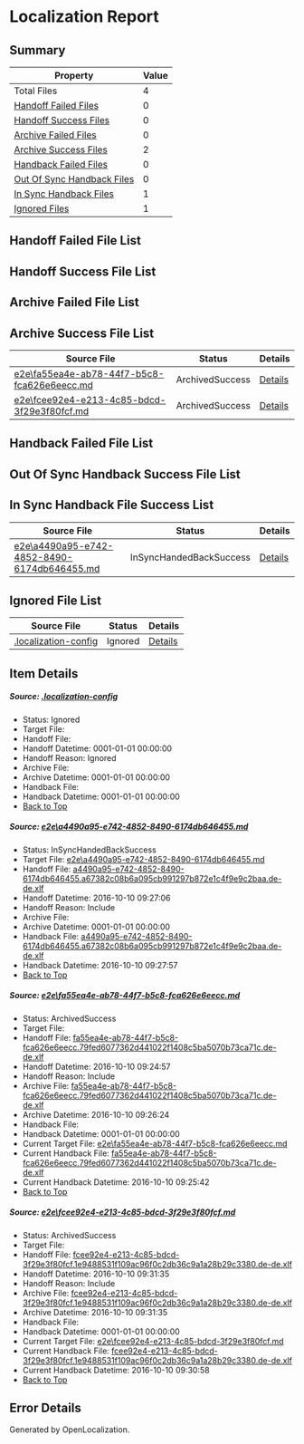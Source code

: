 # <a name='report-top'></a> Localization Report

## Summary
 Property | Value 
 -------- | ----- 
 Total Files | 4
[ Handoff Failed Files ](#handoff-failed-list)| 0
[ Handoff Success Files ](#handoff-success-list)| 0
[ Archive Failed Files ](#archive-failed-list)| 0
[ Archive Success Files ](#archive-success-list)| 2
[ Handback Failed Files ](#handback-failed-list)| 0
[ Out Of Sync Handback Files ](#outofsync-handback-success-list)| 0
[ In Sync Handback Files ](#insync-handback-success-list)| 1
[ Ignored Files ](#ignored-list)| 1

## <a name='handoff-failed-list'></a> Handoff Failed File List

## <a name='handoff-success-list'></a> Handoff Success File List

## <a name='archive-failed-list'></a> Archive Failed File List

## <a name='archive-success-list'></a> Archive Success File List
 Source File | Status | Details 
 ----------- | ------ | ------- 
 [e2e\fa55ea4e-ab78-44f7-b5c8-fca626e6eecc.md](https://github.com/OpenLocalizationTestOrg/ol-test0/blob/774c20811d9d59ac5bebe1a17cb9a25f48cdfe65/e2e/fa55ea4e-ab78-44f7-b5c8-fca626e6eecc.md) | ArchivedSuccess | [Details](#7cadef752d3849cca7ed08d0047c54ff858be3b92)
 [e2e\fcee92e4-e213-4c85-bdcd-3f29e3f80fcf.md](https://github.com/OpenLocalizationTestOrg/ol-test0/blob/a7b82fbf0d3fd14f90d0528c30adb1261c247451/e2e/fcee92e4-e213-4c85-bdcd-3f29e3f80fcf.md) | ArchivedSuccess | [Details](#d9e43d8015f7207fe71ef85095b58e262893b4f63)

## <a name='handback-failed-list'></a> Handback Failed File List

## <a name='outofsync-handback-success-list'></a> Out Of Sync Handback Success File List

## <a name='insync-handback-success-list'></a> In Sync Handback File Success List
 Source File | Status | Details 
 ----------- | ------ | ------- 
 [e2e\a4490a95-e742-4852-8490-6174db646455.md](https://github.com/OpenLocalizationTestOrg/ol-test0/blob/635837ce8a0cc0e2ffbcb2fec25d1732bd2fef70/e2e/a4490a95-e742-4852-8490-6174db646455.md) | InSyncHandedBackSuccess | [Details](#5be35f5fb815c86ee6e950f26c27f9c60545d2791)

## <a name='ignored-list'></a> Ignored File List
 Source File | Status | Details 
 ----------- | ------ | ------- 
 [.localization-config](https://github.com/OpenLocalizationTestOrg/ol-test0/blob/a7b82fbf0d3fd14f90d0528c30adb1261c247451/.localization-config) | Ignored | [Details](#c268a05ecaa7ec85942ed632c29928ee5bd6da8d0)

## Item Details
##### <a name='c268a05ecaa7ec85942ed632c29928ee5bd6da8d0'></a> Source: [.localization-config](https://github.com/OpenLocalizationTestOrg/ol-test0/blob/a7b82fbf0d3fd14f90d0528c30adb1261c247451/.localization-config)
* Status: Ignored
* Target File: 
* Handoff File: 
* Handoff Datetime: 0001-01-01 00:00:00
* Handoff Reason: Ignored
* Archive File: 
* Archive Datetime: 0001-01-01 00:00:00
* Handback File: 
* Handback Datetime: 0001-01-01 00:00:00
* [Back to Top](#report-top)

##### <a name='5be35f5fb815c86ee6e950f26c27f9c60545d2791'></a> Source: [e2e\a4490a95-e742-4852-8490-6174db646455.md](https://github.com/OpenLocalizationTestOrg/ol-test0/blob/635837ce8a0cc0e2ffbcb2fec25d1732bd2fef70/e2e/a4490a95-e742-4852-8490-6174db646455.md)
* Status: InSyncHandedBackSuccess
* Target File: [e2e\a4490a95-e742-4852-8490-6174db646455.md](https://github.com/OpenLocalizationTestOrg/ol-test0-dede/blob/19aaabd348568af6375b0ea85c66ea49579b0811/e2e/a4490a95-e742-4852-8490-6174db646455.md)
* Handoff File: [a4490a95-e742-4852-8490-6174db646455.a67382c08b6a095cb991297b872e1c4f9e9c2baa.de-de.xlf](https://github.com/OpenLocalizationTestOrg/ol-test0-handoff/blob/04402f46ad5f467d351a9e2c025000e595f03adf/ol-handoff/OpenLocalizationTestOrg/ol-test0-dede/qimu/ht/a4490a95-e742-4852-8490-6174db646455.a67382c08b6a095cb991297b872e1c4f9e9c2baa.de-de.xlf)
* Handoff Datetime: 2016-10-10 09:27:06
* Handoff Reason: Include
* Archive File: 
* Archive Datetime: 0001-01-01 00:00:00
* Handback File: [a4490a95-e742-4852-8490-6174db646455.a67382c08b6a095cb991297b872e1c4f9e9c2baa.de-de.xlf](https://github.com/OpenLocalizationTestOrg/ol-test0-handback/blob/b5f37305e1203113df093f0d2e52ec08f632eb60/ol-handback/OpenLocalizationTestOrg/ol-test0-dede/qimu/ht/a4490a95-e742-4852-8490-6174db646455.a67382c08b6a095cb991297b872e1c4f9e9c2baa.de-de.xlf)
* Handback Datetime: 2016-10-10 09:27:57
* [Back to Top](#report-top)

##### <a name='7cadef752d3849cca7ed08d0047c54ff858be3b92'></a> Source: [e2e\fa55ea4e-ab78-44f7-b5c8-fca626e6eecc.md](https://github.com/OpenLocalizationTestOrg/ol-test0/blob/774c20811d9d59ac5bebe1a17cb9a25f48cdfe65/e2e/fa55ea4e-ab78-44f7-b5c8-fca626e6eecc.md)
* Status: ArchivedSuccess
* Target File: 
* Handoff File: [fa55ea4e-ab78-44f7-b5c8-fca626e6eecc.79fed6077362d441022f1408c5ba5070b73ca71c.de-de.xlf](https://github.com/OpenLocalizationTestOrg/ol-test0-handoff/blob/11992277620cb53ab57f200b32ecc5e4a4e64b33/ol-handoff/OpenLocalizationTestOrg/ol-test0-dede/qimu/ht/fa55ea4e-ab78-44f7-b5c8-fca626e6eecc.79fed6077362d441022f1408c5ba5070b73ca71c.de-de.xlf)
* Handoff Datetime: 2016-10-10 09:24:57
* Handoff Reason: Include
* Archive File: [fa55ea4e-ab78-44f7-b5c8-fca626e6eecc.79fed6077362d441022f1408c5ba5070b73ca71c.de-de.xlf](https://github.com/OpenLocalizationTestOrg/ol-test0-handoff/blob/5d45a3adb789035988e4cd4e81e21e5339966d51/ol-archive/OpenLocalizationTestOrg/ol-test0-dede/qimu/ht/fa55ea4e-ab78-44f7-b5c8-fca626e6eecc.79fed6077362d441022f1408c5ba5070b73ca71c.de-de.xlf)
* Archive Datetime: 2016-10-10 09:26:24
* Handback File: 
* Handback Datetime: 0001-01-01 00:00:00
* Current Target File: [e2e\fa55ea4e-ab78-44f7-b5c8-fca626e6eecc.md](https://github.com/OpenLocalizationTestOrg/ol-test0-dede/blob/82ffc4b48fe421eefb2fc2a0355db11041885ffd/e2e/fa55ea4e-ab78-44f7-b5c8-fca626e6eecc.md)
* Current Handback File: [fa55ea4e-ab78-44f7-b5c8-fca626e6eecc.79fed6077362d441022f1408c5ba5070b73ca71c.de-de.xlf](https://github.com/OpenLocalizationTestOrg/ol-test0-handback/blob/d258febb3ffcecadbe75423c059086609148b730/ol-handback/OpenLocalizationTestOrg/ol-test0-dede/qimu/ht/fa55ea4e-ab78-44f7-b5c8-fca626e6eecc.79fed6077362d441022f1408c5ba5070b73ca71c.de-de.xlf)
* Current Handback Datetime: 2016-10-10 09:25:42
* [Back to Top](#report-top)

##### <a name='d9e43d8015f7207fe71ef85095b58e262893b4f63'></a> Source: [e2e\fcee92e4-e213-4c85-bdcd-3f29e3f80fcf.md](https://github.com/OpenLocalizationTestOrg/ol-test0/blob/a7b82fbf0d3fd14f90d0528c30adb1261c247451/e2e/fcee92e4-e213-4c85-bdcd-3f29e3f80fcf.md)
* Status: ArchivedSuccess
* Target File: 
* Handoff File: [fcee92e4-e213-4c85-bdcd-3f29e3f80fcf.1e9488531f109ac96f0c2db36c9a1a28b29c3380.de-de.xlf](https://github.com/OpenLocalizationTestOrg/ol-test0-handoff/blob/e01c5e178e2a03bef260157d51664850f62ea0a9/ol-handoff/OpenLocalizationTestOrg/ol-test0-dede/qimu/ht/fcee92e4-e213-4c85-bdcd-3f29e3f80fcf.1e9488531f109ac96f0c2db36c9a1a28b29c3380.de-de.xlf)
* Handoff Datetime: 2016-10-10 09:31:35
* Handoff Reason: Include
* Archive File: [fcee92e4-e213-4c85-bdcd-3f29e3f80fcf.1e9488531f109ac96f0c2db36c9a1a28b29c3380.de-de.xlf](https://github.com/OpenLocalizationTestOrg/ol-test0-handoff/blob/b63ee97c1db5324e58277b8d907af3ab9d792235/ol-archive/OpenLocalizationTestOrg/ol-test0-dede/qimu/ht/fcee92e4-e213-4c85-bdcd-3f29e3f80fcf.1e9488531f109ac96f0c2db36c9a1a28b29c3380.de-de.xlf)
* Archive Datetime: 2016-10-10 09:31:35
* Handback File: 
* Handback Datetime: 0001-01-01 00:00:00
* Current Target File: [e2e\fcee92e4-e213-4c85-bdcd-3f29e3f80fcf.md](https://github.com/OpenLocalizationTestOrg/ol-test0-dede/blob/0c4d8061fac8d6abbd7cf5d753a096a2821dea35/e2e/fcee92e4-e213-4c85-bdcd-3f29e3f80fcf.md)
* Current Handback File: [fcee92e4-e213-4c85-bdcd-3f29e3f80fcf.1e9488531f109ac96f0c2db36c9a1a28b29c3380.de-de.xlf](https://github.com/OpenLocalizationTestOrg/ol-test0-handback/blob/b2255c0ca5fe55da71db10af5d2186fc2b1c3863/ol-handback/OpenLocalizationTestOrg/ol-test0-dede/qimu/ht/fcee92e4-e213-4c85-bdcd-3f29e3f80fcf.1e9488531f109ac96f0c2db36c9a1a28b29c3380.de-de.xlf)
* Current Handback Datetime: 2016-10-10 09:30:58
* [Back to Top](#report-top)


## Error Details

Generated by OpenLocalization.
